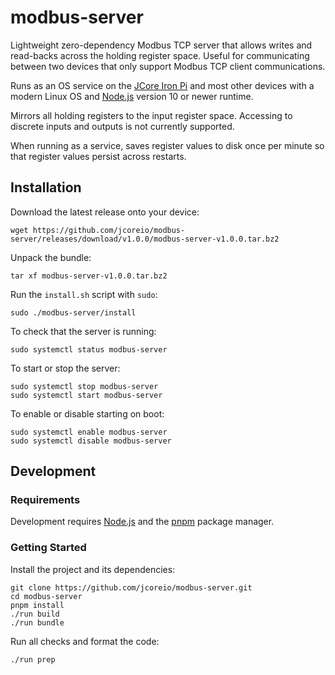 # modbus-server

Lightweight zero-dependency Modbus TCP server that allows writes and read-backs across the holding
register space. Useful for communicating between two devices that only support Modbus TCP client
communications.

Runs as an OS service on the [JCore Iron Pi](https://www.jcore.io/iron-pi) and most
other devices with a modern Linux OS and [Node.js](https://nodejs.org/en/download/) version 10 or newer
runtime.

Mirrors all holding registers to the input register space. Accessing to discrete inputs and outputs is not
currently supported.

When running as a service, saves register values to disk once per minute so that register values persist across
restarts.

## Installation

Download the latest release onto your device:

```shell
wget https://github.com/jcoreio/modbus-server/releases/download/v1.0.0/modbus-server-v1.0.0.tar.bz2
```

Unpack the bundle:

```shell
tar xf modbus-server-v1.0.0.tar.bz2
```

Run the `install.sh` script with `sudo`:

```shell
sudo ./modbus-server/install
```

To check that the server is running:

```shell
sudo systemctl status modbus-server
```

To start or stop the server:

```shell
sudo systemctl stop modbus-server
sudo systemctl start modbus-server
```

To enable or disable starting on boot:

```shell
sudo systemctl enable modbus-server
sudo systemctl disable modbus-server
```

## Development

### Requirements

Development requires [Node.js](https://nodejs.org/en/download/) and the [pnpm](https://pnpm.io/) package manager.

### Getting Started

Install the project and its dependencies:

```shell
git clone https://github.com/jcoreio/modbus-server.git
cd modbus-server
pnpm install
./run build
./run bundle
```

Run all checks and format the code:

```shell
./run prep
```
